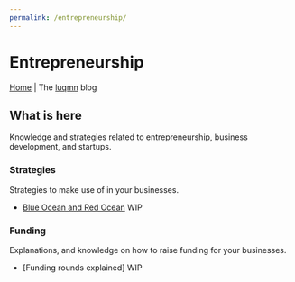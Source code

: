 ```yaml
---
permalink: /entrepreneurship/
---
```


# Entrepreneurship

[Home](../index.md) | The [luqmn](https://github.com/theluqmn) blog

## What is here

Knowledge and strategies related to entrepreneurship, business development, and startups.

### Strategies

Strategies to make use of in your businesses.

- [Blue Ocean and Red Ocean](https://theluqmn.github.io/blog/entrepreneurship/blue-ocean-and-red-ocean/) WIP

### Funding

Explanations, and knowledge on how to raise funding for your businesses.

- [Funding rounds explained] WIP
